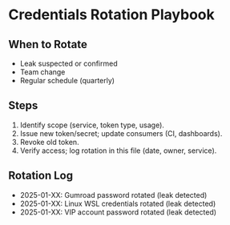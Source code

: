 # Credentials Rotation Playbook

## When to Rotate
- Leak suspected or confirmed
- Team change
- Regular schedule (quarterly)

## Steps
1) Identify scope (service, token type, usage).
2) Issue new token/secret; update consumers (CI, dashboards).
3) Revoke old token.
4) Verify access; log rotation in this file (date, owner, service).

## Rotation Log
- 2025-01-XX: Gumroad password rotated (leak detected)
- 2025-01-XX: Linux WSL credentials rotated (leak detected)  
- 2025-01-XX: VIP account password rotated (leak detected)

















